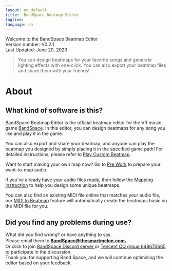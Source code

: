 ```yaml
---
layout: en_default
title:  BandSpace Beatmap Editor
tagline: 
language: en
---
```


Welcome to the BandSpace Beatmap Editor  
Version number: V0.2.1  
Last Updated: June 20, 2023  

> You can design beatmaps for your favorite songs and generate lighting effects with one-click. You can also export your beatmap files and share them with your friends!

# About

## **What kind of software is this?**
BandSpace Beatmap Editor is the official beatmap editor for the VR music game [BandSpace](https://store.steampowered.com/app/2182070). In this editor, you can design beatmaps for any song you like and play it in the game.  

You can also export and share your beatmap, and anyone can play the beatmap you designed by simply placing it in the specified game path! For detailed instructions, please refer to [Play Custom Beatmap](play-custom-map).  

Want to start making your own map now? Go to [Pre Work](before-mapping) to prepare your want-to-map audio.  

If you've already have your audio files ready, then follow the [Mapping Instruction](mapping-instruction) to help you design some unique beatmaps.
  
You can also find an existing MIDI file online that matches your audio file, our [MIDI to Beatmap](midi-to-beatmap) feature will automatically create the beatmaps basic on the MIDI file for you.



## **Did you find any problems during use?**
What did you find wrong? or have anything to say.  
Please email them to **BandSpace@thesmartmelon.com**，  
Or click to join [BandSpace Discord server ](https://discord.com/invite/hZA9xsfYnn)or [Tencent QQ group 648670665](https://jq.qq.com/?_wv=1027&k=VfRPDaKg) to participate in the discussion.    
Thank you for supporting Band Space, and we will continue optimizing the editor based on your feedback.
